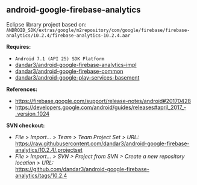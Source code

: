 ## android-google-firebase-analytics

Eclipse library project based on:<br/>
`ANDROID_SDK/extras/google/m2repository/com/google/firebase/firebase-analytics/10.2.4/firebase-analytics-10.2.4.aar`

**Requires:**
- `Android 7.1 (API 25) SDK Platform`
- [dandar3/android-google-firebase-analytics-impl](https://github.com/dandar3/android-google-firebase-analytics-impl/tree/10.2.4)
- [dandar3/android-google-firebase-common](https://github.com/dandar3/android-google-firebase-common/tree/10.2.4)
- [dandar3/android-google-play-services-basement](https://github.com/dandar3/android-google-play-services-basement/tree/10.2.4)

**References:**
- https://firebase.google.com/support/release-notes/android#20170428
- https://developers.google.com/android/guides/releases#april_2017_-_version_1024

**SVN checkout:**
- _File > Import... > Team > Team Project Set > URL:_<br/>
  https://raw.githubusercontent.com/dandar3/android-google-firebase-analytics/10.2.4/.projectset
- _File > Import... > SVN > Project from SVN > Create a new repository location > URL:_<br/> 
  https://github.com/dandar3/android-google-firebase-analytics/tags/10.2.4